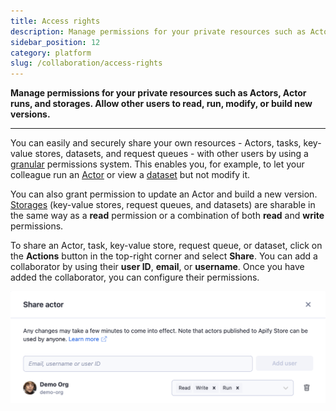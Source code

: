 ```yaml
---
title: Access rights
description: Manage permissions for your private resources such as Actors, Actor runs, and storages. Allow other users to read, run, modify, or build new versions.
sidebar_position: 12
category: platform
slug: /collaboration/access-rights
---
```


**Manage permissions for your private resources such as Actors, Actor runs, and storages. Allow other users to read, run, modify, or build new versions.**

---

You can easily and securely share your own resources - Actors, tasks, key-value stores, datasets, and request queues - with other users by using a [granular](https://www.google.com/search?q=define+granular+permissions) permissions system. This enables you, for example, to let your colleague run an [Actor](../actors/index.mdx) or view a [dataset](../storage/dataset.md) but not modify it.

You can also grant permission to update an Actor and build a new version.
[Storages](../storage/index.md) (key-value stores, request queues, and datasets) are sharable in the same way as a **read** permission or a combination of both **read** and **write** permissions.

To share an Actor, task, key-value store, request queue, or dataset, click on the **Actions** button in the top-right corner and select **Share**. You can add a collaborator by using their **user ID**, **email**, or **username**. Once you have added the collaborator, you can configure their permissions.

![Access rights configuration](./images/access-rights/access-rights.png)
